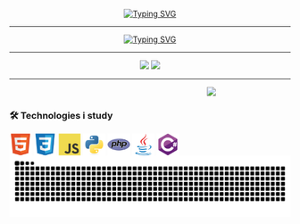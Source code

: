 <p align="center">
  <a href="https://git.io/typing-svg"><img src="https://readme-typing-svg.herokuapp.com?font=Fira+Code&size=30&pause=1000&color=FFFFFF&center=true&vCenter=true&repeat=false&width=650&lines=Hi%2C+I'm+Vit%C3%B3ria+Ferreira+%F0%9F%91%8B" alt="Typing SVG" /></a>
</p>

---

<p align="center">
<a href="https://git.io/typing-svg"><img src="https://readme-typing-svg.herokuapp.com?font=Fira+Code&pause=1000&color=FF69B4&center=true&vCenter=true&width=450&lines=Welcome+to+my+GitHub+%E2%9C%A8;I'm+from+Brazil+;System+development+study+;Focus+on+web+and+software++;Always+learning+something+new++%F0%9F%8F%86" alt="Typing SVG" /></a>
</p>

---

<p align="center">
  <img height="180em" src="https://github-readme-stats.vercel.app/api?username=ferreiravih&show_icons=true&hide_border=false&count_private=true&title_color=ff69b4&text_color=ffffff&icon_color=ff69b4&bg_color=0d1117" />
  <img height="180em" src="https://github-readme-stats.vercel.app/api/top-langs/?username=ferreiravih&layout=compact&langs_count=7&title_color=ff69b4&text_color=ffffff&icon_color=ff69b4&bg_color=0d1117" />
</p>

---

<div align="">
    <img align="right" src="https://media2.giphy.com/media/v1.Y2lkPTc5MGI3NjExZnZ1ZDIwbmtuemQwNDV6MG9xdjZ2anBscjk2ZGUyZ3hxemFlaXp0MiZlcD12MV9pbnRlcm5hbF9naWZfYnlfaWQmY3Q9Zw/kTtv6Tq2xpDzMD3J9Y/giphy.gif" width="150" />

  <br>
  
  ### 🛠️ Technologies i study
  
  <div>
    <img align="center" alt="HTML"  width="40" src="https://raw.githubusercontent.com/devicons/devicon/master/icons/html5/html5-original.svg">
    <img align="center" alt="CSS"  width="40" src="https://raw.githubusercontent.com/devicons/devicon/master/icons/css3/css3-original.svg">
    <img align="center" alt="JS"  width="40" src="https://raw.githubusercontent.com/devicons/devicon/master/icons/javascript/javascript-original.svg">
    <img align="center" alt="Python" width="40" src="https://raw.githubusercontent.com/devicons/devicon/master/icons/python/python-original.svg">
    <img align="center" alt="PHP"  width="40" src="https://raw.githubusercontent.com/devicons/devicon/master/icons/php/php-original.svg">
    <img align="center" alt="Java" width="40" src="https://raw.githubusercontent.com/devicons/devicon/master/icons/java/java-original.svg">
    <img align="center" alt="C#" width="40" src="https://raw.githubusercontent.com/devicons/devicon/master/icons/csharp/csharp-original.svg">
  </div>
</div>


<img src="https://raw.githubusercontent.com/ferreiravih/ferreiravih/output/snake.svg" alt="Snake animation" width="1000"  />

###



